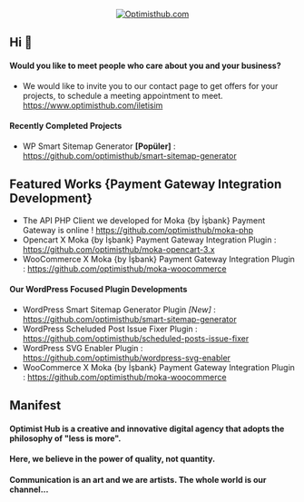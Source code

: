 <p align="center">
  <a href="https://optimisthub.com">
    <img alt="Optimisthub.com" src="https://optimisthub.com/copyright/optimist-hub-github-repo-cover-01.png"> 
  </a>
</p>

## Hi 👋

#### Would you like to meet people who care about you and your business?

- We would like to invite you to our contact page to get offers for your projects, to schedule a meeting appointment to meet. https://www.optimisthub.com/iletisim

#### Recently Completed Projects 

- WP Smart Sitemap Generator **[Popüler]** : https://github.com/optimisthub/smart-sitemap-generator

## Featured Works {Payment Gateway Integration Development}

- The API PHP Client we developed for Moka {by İşbank} Payment Gateway is online ! https://github.com/optimisthub/moka-php
- Opencart X Moka {by İşbank} Payment Gateway Integration Plugin : https://github.com/optimisthub/moka-opencart-3.x
- WooCommerce X Moka {by İşbank} Payment Gateway Integration Plugin : https://github.com/optimisthub/moka-woocommerce 

#### Our WordPress Focused Plugin Developments 

- WordPress Smart Sitemap Generator Plugin *[New]* : https://github.com/optimisthub/smart-sitemap-generator
- WordPress Scheluded Post Issue Fixer Plugin : https://github.com/optimisthub/scheduled-posts-issue-fixer
- WordPress SVG Enabler Plugin : https://github.com/optimisthub/wordpress-svg-enabler
- WooCommerce X Moka {by İşbank} Payment Gateway Integration Plugin : https://github.com/optimisthub/moka-woocommerce 

## Manifest

#### Optimist Hub is a creative and innovative digital agency that adopts the philosophy of "less is more".
#### Here, we believe in the power of quality, not quantity.
#### Communication is an art and we are artists. The whole world is our channel...
